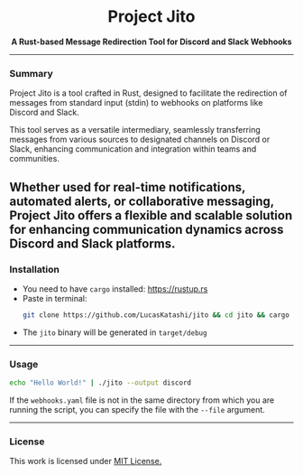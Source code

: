 <p align="center">
<h1 align="center"><b>Project Jito</b></h1>
<p align="center"><b>A Rust-based Message Redirection Tool for Discord and Slack Webhooks</b></p>

---
### Summary

Project Jito is a tool crafted in Rust, designed to facilitate the redirection of messages from standard input (stdin) to webhooks on platforms like Discord and Slack.

This tool serves as a versatile intermediary, seamlessly transferring messages from various sources to designated channels on Discord or Slack, enhancing communication and integration within teams and communities.

Whether used for real-time notifications, automated alerts, or collaborative messaging, Project Jito offers a flexible and scalable solution for enhancing communication dynamics across Discord and Slack platforms.
---
### Installation
- You need to have `cargo` installed: https://rustup.rs
- Paste in terminal:
    ```sh
    git clone https://github.com/LucasKatashi/jito && cd jito && cargo run
    ```
- The `jito` binary will be generated in `target/debug`

---
### Usage
```sh
echo "Hello World!" | ./jito --output discord
```

If the `webhooks.yaml` file is not in the same directory from which you are running the script, you can specify the file with the `--file` argument.

---
### License

This work is licensed under [MIT License.](/LICENSE.md)
